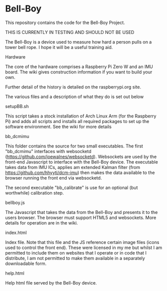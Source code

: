 # Bell-Boy
This repository contains the code for the Bell-Boy Project.

THIS IS CURRENTLY IN TESTING AND SHOULD NOT BE USED

The Bell-Boy is a device used to measure how hard a person pulls on a tower bell rope.  I hope it will be a useful training aid.  

Hardware

The core of the hardware comprises a Raspberry Pi Zero W and an IMU board.  The wiki gives construction information if you want to build your own.

Further detail of the history is detailed on the raspberrypi.org site.

The various files and a description of what they do is set out below

setupBB.sh

This script takes a stock installation of Arch Linux Arm (for the Raspberry Pi) and adds all scripts and installs all required packages to set up the software environment.  See the wiki for more details 

bb_dcmimu

This folder contains the source for two small executables.  The first "bb_dcmimu" interfaces with websocketd (https://github.com/joewalnes/websocketd).  Websockets are used by the front-end Javascript to interface with the Bell-Boy device.  The executable takes data from IMU ICs, applies am extended Kalman filter (from https://github.com/hhyyti/dcm-imu) then makes the data available to the browser running the front end via websocketd.

The second executable "bb_calibrate" is use for an optional (but worthwhile) calibration step.

bellboy.js

The Javascript that takes the data from the Bell-Boy and presents it to the users browser.  The browser must support HTML5 and websockets.  More details for operation are in the wiki.

index.html

Index file.  Note that this file and the JS reference certain image files (icons used to control the front end).  These were licensed in my me but whilst I am permitted to include them on websites that I operate or in code that I distribute, I am not permitted to make them available in a separately downloadable form.

help.html

Help html file served by the Bell-Boy device.
